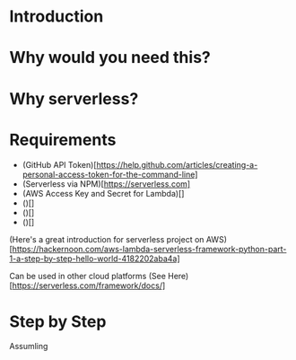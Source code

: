 # Introduction

# Why would you need this?

# Why serverless?

# Requirements
- (GitHub API Token)[https://help.github.com/articles/creating-a-personal-access-token-for-the-command-line]
- (Serverless via NPM)[https://serverless.com]
- (AWS Access Key and Secret for Lambda)[]
- ()[]
- ()[]
- ()[]

(Here's a great introduction for serverless project on AWS)[https://hackernoon.com/aws-lambda-serverless-framework-python-part-1-a-step-by-step-hello-world-4182202aba4a]

Can be used in other cloud platforms (See Here)[https://serverless.com/framework/docs/]

# Step by Step

Assumling